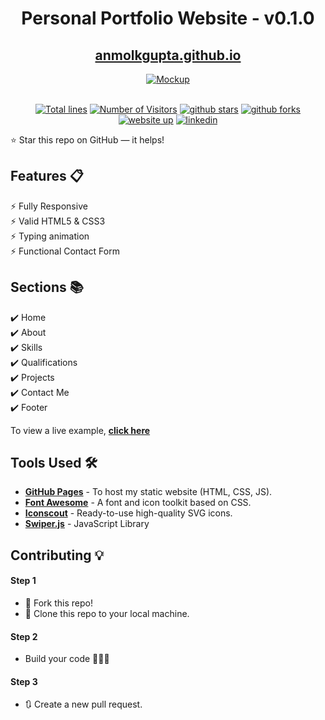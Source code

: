 <div align="center">

<h1>Personal Portfolio Website - v0.1.0</h1>

<h2>
  <a href="https://github-anmolkgupta-io.vercel.app//">anmolkgupta.github.io</a>
</h2>

<div align="center">
  <a href="https://anmolkgupta.github.io/">
    <img alt="Mockup" src="#" />
  </a>
</div>

<br/>

<a href="https://github.com/anmolkgupta/anmolkgupta.github.io"><img src="https://sloc.xyz/github/anmolkgupta/anmolkgupta.github.io" alt="Total lines"></a>
<a href="https://github.com/anmolkgupta/anmolkgupta.github.io"><img src="https://visitor-badge.laobi.icu/badge?page_id=thepranaygupta/anmolkgupta.github.io" alt="Number of Visitors"></a>
<a href="https://github.com/anmolkgupta/anmolkgupta.github.io/stargazers"><img src="https://img.shields.io/github/stars/anmolkupta/anmolkgupta.github.io" alt="github stars"></a>
<a href="https://github.com/anmolkgupta/anmolkgupta.github.io/network/members"><img src="https://img.shields.io/github/forks/anmolkgupta/anmolkgupta.github.io" alt="github forks"></a>
<a href="https://anmolkgupta.github.io/"><img src="https://img.shields.io/badge/website-up-yellow" alt="website up"></a>
<a href="https://www.linkedin.com/in/thepranaygupta/"><img src="https://img.shields.io/badge/ask%20me-linkedin-1abc9c.svg" alt="linkedin"></a>

</div>

⭐ Star this repo on GitHub — it helps!

## Features 📋

⚡️ Fully Responsive\
⚡️ Valid HTML5 & CSS3\
⚡️ Typing animation\
⚡️ Functional Contact Form

## Sections 📚

✔️ Home\
✔️ About\
✔️ Skills \
✔️ Qualifications \
✔️ Projects\
✔️ Contact Me\
✔️ Footer

To view a live example, **[click here](https://thepranaygupta.github.io/)**

## Tools Used 🛠️

- [**GitHub Pages**](https://docs.github.com/en/pages) - To host my static website (HTML, CSS, JS).
- [**Font Awesome**](https://fontawesome.com/) - A font and icon toolkit based on CSS.
- [**Iconscout**](https://iconscout.com/unicons) - Ready-to-use high-quality SVG icons.
- [**Swiper.js**](https://swiperjs.com/) - JavaScript Library

## Contributing 💡

#### Step 1

- 🍴 Fork this repo!
- 👯 Clone this repo to your local machine.

#### Step 2

- Build your code 🔨🔨🔨

#### Step 3

- 🔃 Create a new pull request.
